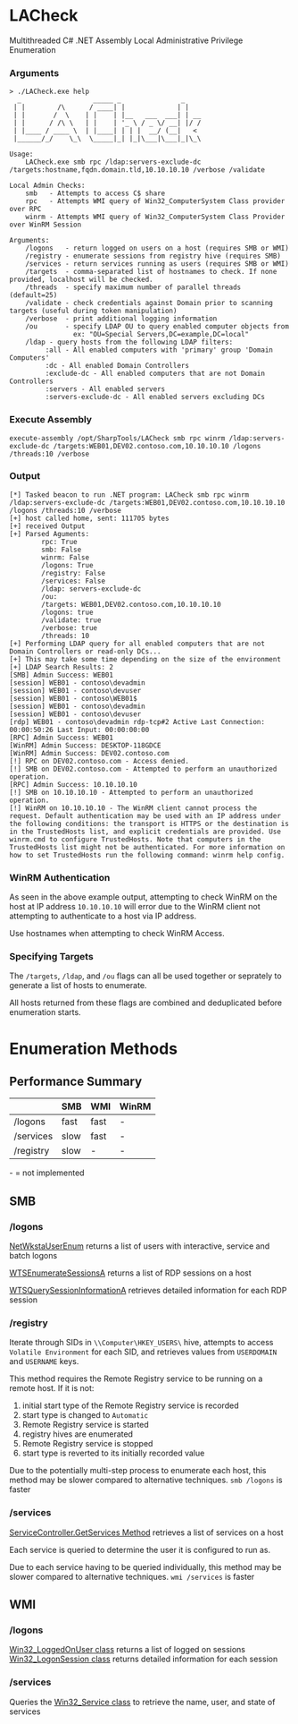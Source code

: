 # LACheck
Multithreaded C# .NET Assembly Local Administrative Privilege Enumeration 

### Arguments
```
> ./LACheck.exe help
  _                  _____ _               _
 | |        /\      / ____| |             | |
 | |       /  \    | |    | |__   ___  ___| | __
 | |      / /\ \   | |    | '_ \ / _ \/ __| |/ /
 | |____ / ____ \  | |____| | | |  __/ (__|   <
 |______/_/    \_\  \_____|_| |_|\___|\___|_|\_\

Usage:
    LACheck.exe smb rpc /ldap:servers-exclude-dc /targets:hostname,fqdn.domain.tld,10.10.10.10 /verbose /validate

Local Admin Checks:
    smb   - Attempts to access C$ share
    rpc   - Attempts WMI query of Win32_ComputerSystem Class provider over RPC
    winrm - Attempts WMI query of Win32_ComputerSystem Class Provider over WinRM Session

Arguments:
    /logons   - return logged on users on a host (requires SMB or WMI)
    /registry - enumerate sessions from registry hive (requires SMB)
    /services - return services running as users (requires SMB or WMI)
    /targets  - comma-separated list of hostnames to check. If none provided, localhost will be checked.
    /threads  - specify maximum number of parallel threads (default=25)
    /validate - check credentials against Domain prior to scanning targets (useful during token manipulation)
    /verbose  - print additional logging information
    /ou       - specify LDAP OU to query enabled computer objects from
                ex: "OU=Special Servers,DC=example,DC=local"
    /ldap - query hosts from the following LDAP filters:
         :all - All enabled computers with 'primary' group 'Domain Computers'
         :dc - All enabled Domain Controllers
         :exclude-dc - All enabled computers that are not Domain Controllers
         :servers - All enabled servers
         :servers-exclude-dc - All enabled servers excluding DCs
```
### Execute Assembly
```
execute-assembly /opt/SharpTools/LACheck smb rpc winrm /ldap:servers-exclude-dc /targets:WEB01,DEV02.contoso.com,10.10.10.10 /logons /threads:10 /verbose
```
### Output
```
[*] Tasked beacon to run .NET program: LACheck smb rpc winrm /ldap:servers-exclude-dc /targets:WEB01,DEV02.contoso.com,10.10.10.10 /logons /threads:10 /verbose
[+] host called home, sent: 111705 bytes
[+] received Output
[+] Parsed Aguments:
        rpc: True
        smb: False
        winrm: False
        /logons: True
        /registry: False
        /services: False
        /ldap: servers-exclude-dc
        /ou:
        /targets: WEB01,DEV02.contoso.com,10.10.10.10
        /logons: true
        /validate: true
        /verbose: true
        /threads: 10
[+] Performing LDAP query for all enabled computers that are not Domain Controllers or read-only DCs...
[+] This may take some time depending on the size of the environment
[+] LDAP Search Results: 2
[SMB] Admin Success: WEB01
[session] WEB01 - contoso\devadmin
[session] WEB01 - contoso\devuser
[session] WEB01 - contoso\WEB01$
[session] WEB01 - contoso\devadmin
[session] WEB01 - contoso\devuser
[rdp] WEB01 - contoso\devadmin rdp-tcp#2 Active Last Connection: 00:00:50:26 Last Input: 00:00:00:00
[RPC] Admin Success: WEB01
[WinRM] Admin Success: DESKTOP-118GDCE
[WinRM] Admin Success: DEV02.contoso.com
[!] RPC on DEV02.contoso.com - Access denied.
[!] SMB on DEV02.contoso.com - Attempted to perform an unauthorized operation.
[RPC] Admin Success: 10.10.10.10
[!] SMB on 10.10.10.10 - Attempted to perform an unauthorized operation.
[!] WinRM on 10.10.10.10 - The WinRM client cannot process the request. Default authentication may be used with an IP address under the following conditions: the transport is HTTPS or the destination is in the TrustedHosts list, and explicit credentials are provided. Use winrm.cmd to configure TrustedHosts. Note that computers in the TrustedHosts list might not be authenticated. For more information on how to set TrustedHosts run the following command: winrm help config.
```

### WinRM Authentication
As seen in the above example output, attempting to check WinRM on the host at IP address `10.10.10.10` will error due to the WinRM client not attempting to authenticate to a host via IP address. 

Use hostnames when attempting to check WinRM Access.

### Specifying Targets
The `/targets`, `/ldap`, and `/ou` flags can all be used together or seprately to generate a list of hosts to enumerate.

All hosts returned from these flags are combined and deduplicated before enumeration starts.

# Enumeration Methods
## Performance Summary
| | SMB | WMI | WinRM |
--- | --- | --- | ---
|/logons|fast|fast| - |
|/services|slow|fast| - |
|/registry|slow| - | - 

\- = not implemented

## SMB
### /logons
[NetWkstaUserEnum](https://docs.microsoft.com/en-us/windows/win32/api/lmwksta/nf-lmwksta-netwkstauserenum) returns a list of users with interactive, service and batch logons

[WTSEnumerateSessionsA](https://docs.microsoft.com/en-us/windows/win32/api/wtsapi32/nf-wtsapi32-wtsenumeratesessionsa) returns a list of RDP sessions on a host

[WTSQuerySessionInformationA](https://docs.microsoft.com/en-us/windows/win32/api/wtsapi32/nf-wtsapi32-wtsquerysessioninformationa) retrieves detailed information for each RDP session
### /registry
Iterate through SIDs in `\\Computer\HKEY_USERS\` hive, attempts to access `Volatile Environment` for each SID, and retrieves values from `USERDOMAIN` and `USERNAME` keys.

This method requires the Remote Registry service to be running on a remote host. If it is not:
1. initial start type of the Remote Registry service is recorded
2. start type is changed to `Automatic`
3. Remote Registry service is started
4. registry hives are enumerated
5. Remote Registry service is stopped
6. start type is reverted to its initially recorded value

Due to the potentially multi-step process to enumerate each host, this method may be slower compared to alternative techniques. `smb /logons` is faster
### /services
[ServiceController.GetServices Method](https://docs.microsoft.com/en-us/dotnet/api/system.serviceprocess.servicecontroller.getservices) retrieves a list of services on a host

Each service is queried to determine the user it is configured to run as.

Due to each service having to be queried individually, this method may be slower compared to alternative techniques. `wmi /services` is faster
## WMI
### /logons
[Win32_LoggedOnUser class](https://docs.microsoft.com/en-us/windows/win32/cimwin32prov/win32-loggedonuser) returns a list of logged on sessions
[Win32_LogonSession class](https://docs.microsoft.com/en-us/windows/win32/cimwin32prov/win32-logonsession) returns detailed information for each session

### /services
Queries the [Win32_Service class](https://docs.microsoft.com/en-us/windows/win32/cimwin32prov/win32-service) to retrieve the name, user, and state of services
